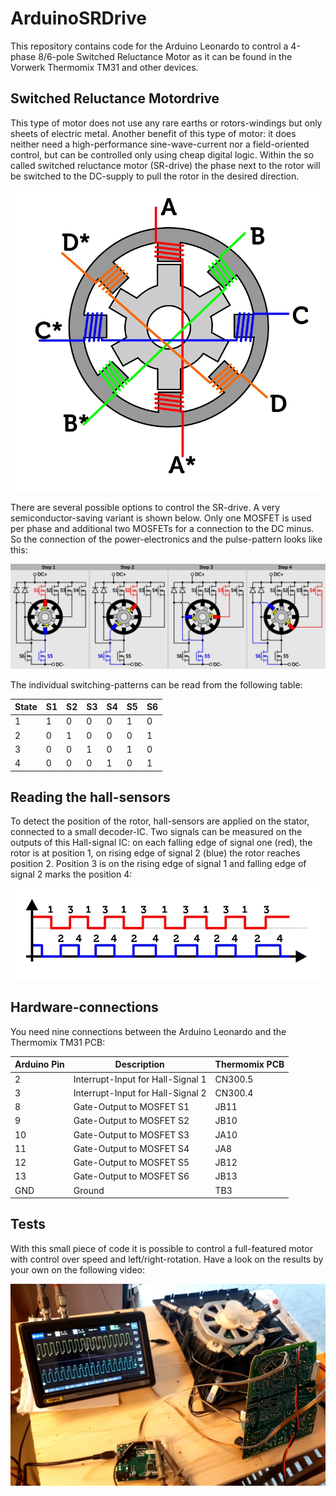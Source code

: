 # ArduinoSRDrive

This repository contains code for the Arduino Leonardo to control a 4-phase 8/6-pole Switched Reluctance Motor as it can be found in the Vorwerk Thermomix TM31 and other devices.

## Switched Reluctance Motordrive
This type of motor does not use any rare earths or rotors-windings but only sheets of electric metal. Another benefit of this type of motor: it does neither need a high-performance sine-wave-current nor a field-oriented control, but can be controlled only using cheap digital logic. Within the so called switched reluctance motor (SR-drive) the phase next to the rotor will be switched to the DC-supply to pull the rotor in the desired direction.

![SRDrive](Documentation/ReluctanceMotor.jpg)

There are several possible options to control the SR-drive. A very semiconductor-saving variant is shown below. Only one MOSFET is used per phase and additional two MOSFETs for a connection to the DC minus. So the connection of the power-electronics and the pulse-pattern looks like this:

![PowerElectronics](Documentation/PowerElectronics.jpg)

The individual switching-patterns can be read from the following table:

|State|S1|S2|S3|S4|S5|S6|
|---|---|---|---|---|---|---|
|1|1|0|0|0|1|0|
|2|0|1|0|0|0|1|
|3|0|0|1|0|1|0|
|4|0|0|0|1|0|1|

## Reading the hall-sensors
To detect the position of the rotor, hall-sensors are applied on the stator, connected to a small decoder-IC. Two signals can be measured on the outputs of this Hall-signal IC: on each falling edge of signal one (red), the rotor is at position 1, on rising edge of signal 2 (blue) the rotor reaches position 2. Position 3 is on the rising edge of signal 1 and falling edge of signal 2 marks the position 4:

![HallSignals](Documentation/Hallsignals.jpg)

## Hardware-connections
You need nine connections between the Arduino Leonardo and the Thermomix TM31 PCB:

|Arduino Pin|Description|Thermomix PCB|
|---|---|---|
|2|Interrupt-Input for Hall-Signal 1|CN300.5|
|3|Interrupt-Input for Hall-Signal 2|CN300.4|
|8|Gate-Output to MOSFET S1|JB11|
|9|Gate-Output to MOSFET S2|JB10|
|10|Gate-Output to MOSFET S3|JA10|
|11|Gate-Output to MOSFET S4|JA8|
|12|Gate-Output to MOSFET S5|JB12|
|13|Gate-Output to MOSFET S6|JB13|
|GND|Ground|TB3|

## Tests
With this small piece of code it is possible to control a full-featured motor with control over speed and left/right-rotation. Have a look on the results by your own on the following video:

[![Watch the video](Documentation/Test.jpg)](https://chrisdevblog.com/content/videos/20210629_174150.mp4)

